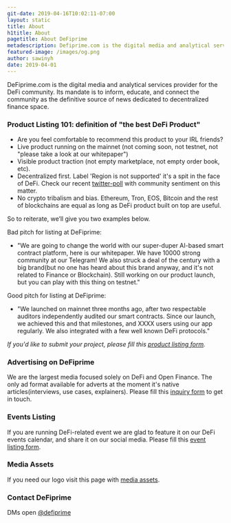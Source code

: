 ```yaml
---
git-date: 2019-04-16T10:02:11-07:00
layout: static
title: About
h1title: About
pagetitle: About DeFiprime   
metadescription: Defiprime.com is the digital media and analytical services provider for the DeFi community. Its mandate is to inform, educate, and connect the community as the definitive source of news dedicated to decentralized finance space.
featured-image: /images/og.png
author: sawinyh
date: 2019-04-01
---
```

DeFiprime.com is the digital media and analytical services provider for the DeFi community. Its mandate is to inform, educate, and connect the community as the definitive source of news dedicated to decentralized finance space.

### Product Listing 101: definition of "the best DeFi Product"
* Are you feel comfortable to recommend this product to your IRL friends?
* Live product running on the mainnet (not coming soon, not testnet, not "please take a look at our whitepaper")
* Visible product traction (not empty marketplace, not empty order book, etc).   
* Decentralized first. Label 'Region is not supported' it's a spit in the face of DeFi. Check our recent [twitter-poll](https://twitter.com/defiprime/status/1130890433821724672) with community sentiment on this matter.
* No crypto tribalism and bias. Ethereum, Tron, EOS, Bitcoin and the rest of blockchains are equal as long as DeFi product built on top are useful.

So to reiterate, we’ll give you two examples below.

Bad pitch for listing at DeFiprime:
- "We are going to change the world with our super-duper AI-based smart contract platform, here is our whitepaper. We have 10000 strong community at our Telegram! We also struck a deal of the century with a big brand(but no one has heard about this brand anyway, and it's not related to Finance or Blockchain). Still working on our product launch, but you can play with this thing on testnet."

Good pitch for listing at DeFiprime:
- "We launched on mainnet three months ago, after two respectable auditors independently audited our smart contracts. Since our launch, we achieved this and that milestones, and XXXX users using our app regularly. We also integrated with a few well known DeFi protocols."

*If you'd like to submit your project, please fill this [product listing form](https://sneg55.typeform.com/to/WRFW02).*

### Advertising on DeFiprime

We are the largest media focused solely on DeFi and Open Finance. The only ad format available for adverts at the moment it's native articles(interviews, use cases, explainers). Please fill this [inquiry form](https://sneg55.typeform.com/to/zAR7ZH) to get in touch.

### Events Listing

If you are running DeFi-related event we are glad to feature it on our DeFi events calendar, and share it on our social media. Please fill this [event listing form](https://sneg55.typeform.com/to/SPrjTk).

### Media Assets

If you need our logo visit this page with [media assets](/media-assets).

### Contact DeFiprime

DMs open [@defiprime](https://twitter.com/defiprime)
